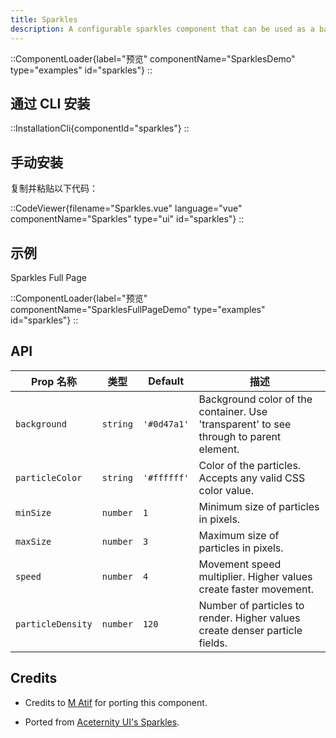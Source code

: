 ```yaml
---
title: Sparkles
description: A configurable sparkles component that can be used as a background or as a standalone component.
---
```


::ComponentLoader{label="预览" componentName="SparklesDemo" type="examples" id="sparkles"}
::

## 通过 CLI 安装

::InstallationCli{componentId="sparkles"}
::

## 手动安装

复制并粘贴以下代码：

::CodeViewer{filename="Sparkles.vue" language="vue" componentName="Sparkles" type="ui" id="sparkles"}
::

## 示例

Sparkles Full Page

::ComponentLoader{label="预览" componentName="SparklesFullPageDemo" type="examples" id="sparkles"}
::

## API

| Prop 名称         | 类型     | Default     | 描述                                                                                   |
| ----------------- | -------- | ----------- | -------------------------------------------------------------------------------------- |
| `background`      | `string` | `'#0d47a1'` | Background color of the container. Use 'transparent' to see through to parent element. |
| `particleColor`   | `string` | `'#ffffff'` | Color of the particles. Accepts any valid CSS color value.                             |
| `minSize`         | `number` | `1`         | Minimum size of particles in pixels.                                                   |
| `maxSize`         | `number` | `3`         | Maximum size of particles in pixels.                                                   |
| `speed`           | `number` | `4`         | Movement speed multiplier. Higher values create faster movement.                       |
| `particleDensity` | `number` | `120`       | Number of particles to render. Higher values create denser particle fields.            |

## Credits

- Credits to [M Atif](https://github.com/atif0075) for porting this component.

- Ported from [Aceternity UI's Sparkles](https://ui.aceternity.com/components/sparkles).

